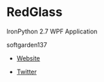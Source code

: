 # RedGlass

IronPython 2.7 WPF Application

softgarden137

- [Website](http://blog.goo.ne.jp/softgarden137)

- [Twitter](http://twitter.com/FutureWidgetLab)
